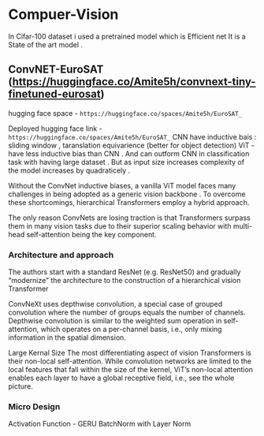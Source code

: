 # Compuer-Vision


In Cifar-100 dataset i used a pretrained model which is Efficient net It is a State of the art model .



## ConvNET-EuroSAT (https://huggingface.co/Amite5h/convnext-tiny-finetuned-eurosat)

hugging face space - `https://huggingface.co/spaces/Amite5h/EuroSAT_`

Deployed hugging face link - `https://huggingface.co/spaces/Amite5h/EuroSAT_`
CNN have inductive bais : sliding window , taranslation equivarience (better for object detection) 
ViT - have less inductive bias than CNN  . And can outform CNN in classification task with having large dataset . But as input size increases 
complexity of the model increases by quadraticely . 

Without the ConvNet inductive biases, a vanilla ViT model faces many challenges in being adopted as a generic vision backbone . To overcome these shortcomings, hierarchical Transformers employ a hybrid approach.

The only reason ConvNets are losing traction is that Transformers surpass them in many vision tasks due to their superior scaling behavior with multi-head self-attention being the key component.

### Architecture and approach

The authors start with a standard ResNet (e.g. ResNet50) and gradually “modernize” the architecture to the construction of a hierarchical vision Transformer 

ConvNeXt uses depthwise convolution, a special case of grouped convolution where the number of groups equals the number of channels. Depthwise convolution is similar to the weighted sum operation in self-attention, which operates on a per-channel basis, i.e., only mixing information in the spatial dimension.

Large Kernal Size 
The most differentiating aspect of vision Transformers is their non-local self-attention. While convolution networks are limited to the local features that fall within the size of the kernel, ViT’s non-local attention enables each layer to have a global receptive field, i.e., see the whole picture.
 
### Micro Design 
Activation Function - GERU
BatchNorm with Layer Norm 

 
